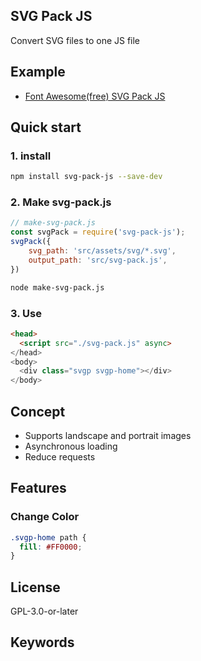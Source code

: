 ## SVG Pack JS

Convert SVG files to one JS file

## Example

- [Font Awesome(free) SVG Pack JS](https://github.com/wadadanet/svg-pack/tree/master/example/fontawesome)

## Quick start

### 1. install

```bash
npm install svg-pack-js --save-dev
```

### 2. Make svg-pack.js

``` js
// make-svg-pack.js
const svgPack = require('svg-pack-js');
svgPack({
    svg_path: 'src/assets/svg/*.svg',
    output_path: 'src/svg-pack.js',
})
```

```bash
node make-svg-pack.js
```

### 3. Use

``` html
<head>
  <script src="./svg-pack.js" async>
</head>
<body>
  <div class="svgp svgp-home"></div>
</body>
```

## Concept
- Supports landscape and portrait images
- Asynchronous loading
- Reduce requests

## Features

### Change Color

```css
.svgp-home path {
  fill: #FF0000;
}
```

## License

GPL-3.0-or-later

## Keywords
